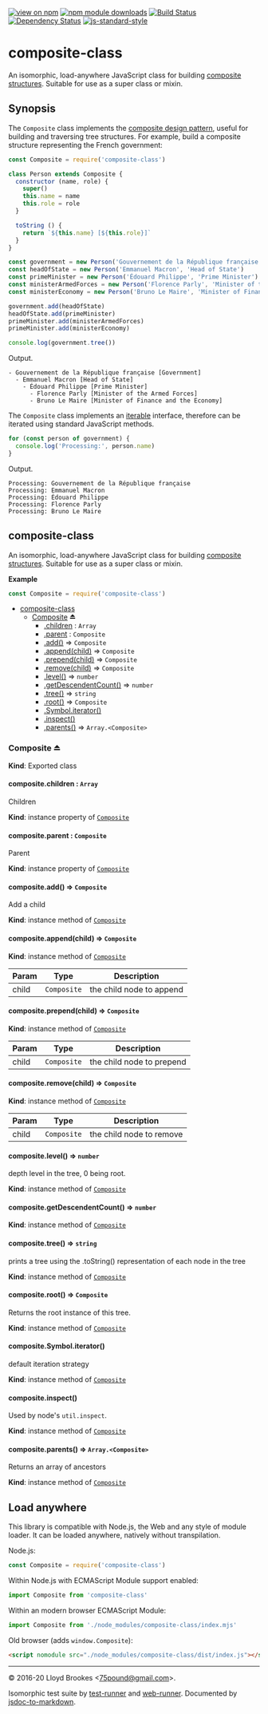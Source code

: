 [![view on npm](https://img.shields.io/npm/v/composite-class.svg)](https://www.npmjs.org/package/composite-class)
[![npm module downloads](https://img.shields.io/npm/dt/composite-class.svg)](https://www.npmjs.org/package/composite-class)
[![Build Status](https://travis-ci.org/75lb/composite-class.svg?branch=master)](https://travis-ci.org/75lb/composite-class)
[![Dependency Status](https://badgen.net/david/dep/75lb/composite-class)](https://david-dm.org/75lb/composite-class)
[![js-standard-style](https://img.shields.io/badge/code%20style-standard-brightgreen.svg)](https://github.com/feross/standard)

# composite-class

An isomorphic, load-anywhere JavaScript class for building [composite structures](https://en.wikipedia.org/wiki/Composite_pattern). Suitable for use as a super class or mixin.

## Synopsis

The `Composite` class implements the [composite design pattern](https://en.wikipedia.org/wiki/Composite_pattern), useful for building and traversing tree structures. For example, build a composite structure representing the French government:

```js
const Composite = require('composite-class')

class Person extends Composite {
  constructor (name, role) {
    super()
    this.name = name
    this.role = role
  }

  toString () {
    return `${this.name} [${this.role}]`
  }
}

const government = new Person('Gouvernement de la République française', 'Government')
const headOfState = new Person('Emmanuel Macron', 'Head of State')
const primeMinister = new Person('Édouard Philippe', 'Prime Minister')
const ministerArmedForces = new Person('Florence Parly', 'Minister of the Armed Forces')
const ministerEconomy = new Person('Bruno Le Maire', 'Minister of Finance and the Economy')

government.add(headOfState)
headOfState.add(primeMinister)
primeMinister.add(ministerArmedForces)
primeMinister.add(ministerEconomy)

console.log(government.tree())
```

Output.

```
- Gouvernement de la République française [Government]
  - Emmanuel Macron [Head of State]
    - Édouard Philippe [Prime Minister]
      - Florence Parly [Minister of the Armed Forces]
      - Bruno Le Maire [Minister of Finance and the Economy]
```

The `Composite` class implements an [iterable](https://developer.mozilla.org/en-US/docs/Web/JavaScript/Reference/Iteration_protocols#The_iterator_protocol) interface, therefore can be iterated using standard JavaScript methods.

```js
for (const person of government) {
  console.log('Processing:', person.name)
}
```

Output.

```
Processing: Gouvernement de la République française
Processing: Emmanuel Macron
Processing: Édouard Philippe
Processing: Florence Parly
Processing: Bruno Le Maire
```

<a name="module_composite-class"></a>

## composite-class
An isomorphic, load-anywhere JavaScript class for building [composite structures](https://en.wikipedia.org/wiki/Composite_pattern). Suitable for use as a super class or mixin.

**Example**  
```js
const Composite = require('composite-class')
```

* [composite-class](#module_composite-class)
    * [Composite](#exp_module_composite-class--Composite) ⏏
        * [.children](#module_composite-class--Composite+children) : <code>Array</code>
        * [.parent](#module_composite-class--Composite+parent) : <code>Composite</code>
        * [.add()](#module_composite-class--Composite+add) ⇒ <code>Composite</code>
        * [.append(child)](#module_composite-class--Composite+append) ⇒ <code>Composite</code>
        * [.prepend(child)](#module_composite-class--Composite+prepend) ⇒ <code>Composite</code>
        * [.remove(child)](#module_composite-class--Composite+remove) ⇒ <code>Composite</code>
        * [.level()](#module_composite-class--Composite+level) ⇒ <code>number</code>
        * [.getDescendentCount()](#module_composite-class--Composite+getDescendentCount) ⇒ <code>number</code>
        * [.tree()](#module_composite-class--Composite+tree) ⇒ <code>string</code>
        * [.root()](#module_composite-class--Composite+root) ⇒ <code>Composite</code>
        * [.Symbol.iterator()](#module_composite-class--Composite+Symbol.iterator)
        * [.inspect()](#module_composite-class--Composite+inspect)
        * [.parents()](#module_composite-class--Composite+parents) ⇒ <code>Array.&lt;Composite&gt;</code>

<a name="exp_module_composite-class--Composite"></a>

### Composite ⏏
**Kind**: Exported class  
<a name="module_composite-class--Composite+children"></a>

#### composite.children : <code>Array</code>
Children

**Kind**: instance property of [<code>Composite</code>](#exp_module_composite-class--Composite)  
<a name="module_composite-class--Composite+parent"></a>

#### composite.parent : <code>Composite</code>
Parent

**Kind**: instance property of [<code>Composite</code>](#exp_module_composite-class--Composite)  
<a name="module_composite-class--Composite+add"></a>

#### composite.add() ⇒ <code>Composite</code>
Add a child

**Kind**: instance method of [<code>Composite</code>](#exp_module_composite-class--Composite)  
<a name="module_composite-class--Composite+append"></a>

#### composite.append(child) ⇒ <code>Composite</code>
**Kind**: instance method of [<code>Composite</code>](#exp_module_composite-class--Composite)  

| Param | Type | Description |
| --- | --- | --- |
| child | <code>Composite</code> | the child node to append |

<a name="module_composite-class--Composite+prepend"></a>

#### composite.prepend(child) ⇒ <code>Composite</code>
**Kind**: instance method of [<code>Composite</code>](#exp_module_composite-class--Composite)  

| Param | Type | Description |
| --- | --- | --- |
| child | <code>Composite</code> | the child node to prepend |

<a name="module_composite-class--Composite+remove"></a>

#### composite.remove(child) ⇒ <code>Composite</code>
**Kind**: instance method of [<code>Composite</code>](#exp_module_composite-class--Composite)  

| Param | Type | Description |
| --- | --- | --- |
| child | <code>Composite</code> | the child node to remove |

<a name="module_composite-class--Composite+level"></a>

#### composite.level() ⇒ <code>number</code>
depth level in the tree, 0 being root.

**Kind**: instance method of [<code>Composite</code>](#exp_module_composite-class--Composite)  
<a name="module_composite-class--Composite+getDescendentCount"></a>

#### composite.getDescendentCount() ⇒ <code>number</code>
**Kind**: instance method of [<code>Composite</code>](#exp_module_composite-class--Composite)  
<a name="module_composite-class--Composite+tree"></a>

#### composite.tree() ⇒ <code>string</code>
prints a tree using the .toString() representation of each node in the tree

**Kind**: instance method of [<code>Composite</code>](#exp_module_composite-class--Composite)  
<a name="module_composite-class--Composite+root"></a>

#### composite.root() ⇒ <code>Composite</code>
Returns the root instance of this tree.

**Kind**: instance method of [<code>Composite</code>](#exp_module_composite-class--Composite)  
<a name="module_composite-class--Composite+Symbol.iterator"></a>

#### composite.Symbol.iterator()
default iteration strategy

**Kind**: instance method of [<code>Composite</code>](#exp_module_composite-class--Composite)  
<a name="module_composite-class--Composite+inspect"></a>

#### composite.inspect()
Used by node's `util.inspect`.

**Kind**: instance method of [<code>Composite</code>](#exp_module_composite-class--Composite)  
<a name="module_composite-class--Composite+parents"></a>

#### composite.parents() ⇒ <code>Array.&lt;Composite&gt;</code>
Returns an array of ancestors

**Kind**: instance method of [<code>Composite</code>](#exp_module_composite-class--Composite)  

## Load anywhere

This library is compatible with Node.js, the Web and any style of module loader. It can be loaded anywhere, natively without transpilation.

Node.js:

```js
const Composite = require('composite-class')
```

Within Node.js with ECMAScript Module support enabled:

```js
import Composite from 'composite-class'
```

Within an modern browser ECMAScript Module:

```js
import Composite from './node_modules/composite-class/index.mjs'
```

Old browser (adds `window.Composite`):

```html
<script nomodule src="./node_modules/composite-class/dist/index.js"></script>
```

* * *

&copy; 2016-20 Lloyd Brookes \<75pound@gmail.com\>.

Isomorphic test suite by [test-runner](https://github.com/test-runner-js/test-runner) and [web-runner](https://github.com/test-runner-js/web-runner). Documented by [jsdoc-to-markdown](https://github.com/jsdoc2md/jsdoc-to-markdown).
